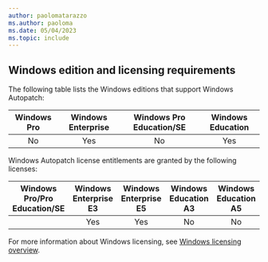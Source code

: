 ```yaml
---
author: paolomatarazzo
ms.author: paoloma
ms.date: 05/04/2023
ms.topic: include
---
```


## Windows edition and licensing requirements

The following table lists the Windows editions that support Windows Autopatch:

|Windows Pro|Windows Enterprise|Windows Pro Education/SE|Windows Education|
|:---:|:---:|:---:|:---:|
|No|Yes|No|Yes|

Windows Autopatch license entitlements are granted by the following licenses:

|Windows Pro/Pro Education/SE|Windows Enterprise E3|Windows Enterprise E5|Windows Education A3|Windows Education A5|
|:---:|:---:|:---:|:---:|:---:|
||Yes|Yes|No|No|

For more information about Windows licensing, see [Windows licensing overview](/windows/whats-new/windows-licensing).
